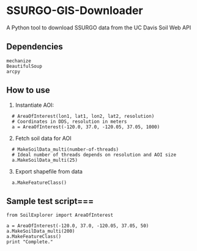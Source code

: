 # SSURGO-GIS-Downloader


A Python tool to download SSURGO data from the UC Davis Soil Web API

## Dependencies

```
mechanize
BeautifulSoup
arcpy
```
## How to use


1) Instantiate AOI:
```
  # AreaOfInterest(lon1, lat1, lon2, lat2, resolution)
  # Coordinates in DDS, resolution in meters
  a = AreaOfInterest(-120.0, 37.0, -120.05, 37.05, 1000)
```
2) Fetch soil data for AOI
```
  # MakeSoilData_multi(number-of-threads) 
  # Ideal number of threads depends on resolution and AOI size
  a.MakeSoilData_multi(25)
```  
3) Export shapefile from data
```
  a.MakeFeatureClass()
```  

## Sample test script===

```
from SoilExplorer import AreaOfInterest

a = AreaOfInterest(-120.0, 37.0, -120.05, 37.05, 50)
a.MakeSoilData_multi(200)
a.MakeFeatureClass()
print "Complete."
```
